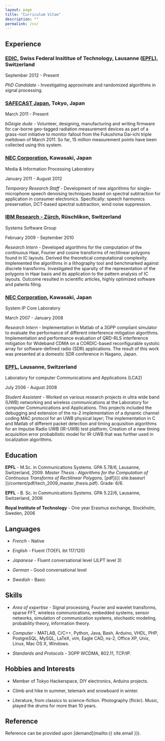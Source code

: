 ```yaml
---
layout: page
title: "Curriculum Vitae"
description: ""
permalink: /cv/
---
```


## Experience

### [EDIC](http://phd.epfl.ch/page-19698.html), Swiss Federal Insititue of Technology, Lausanne ([EPFL](http://www.epfl.ch)), Switzerland

September 2012 - Present

_PhD Candidate_ - Investigating approximate and randomized algorithms in signal processing.

### [SAFECAST Japan](http://safecast.org/), Tokyo, Japan

March 2011 - Present

_bGeigie dude_ - Volunteer, designing, manufacturing and writing firmware for
car-borne geo-tagged radiation measurement devices as part of a grass-root
initiative to monitor fallout from the Fukushima Dai-ichi triple meltdown of
March 2011. So far, 15 million measurement points have been collected using this system.

### [NEC Corporation](http://www.nec.com/), Kawasaki, Japan

Media & Information Processing Laboratory

January 2011 - August 2012

_Temporary Research Staff_ - Development of new algorithms for
single-microphone speech denoising techniques based on spectral subtraction for
application in consumer electronics. Specifically: speech harmonics preservation,
DCT-based spectral subtraction, wind noise suppression.

### [IBM Research - Zürch](http://www.zurich.ibm.com), Rüschlikon, Switzerland

Systems Software Group

February 2009 - September 2010

_Research Intern_ - Developed algorithms for the computation of the continuous
Haar, Fourier and cosine transforms of rectilinear polygons found in IC
layouts. Derived the theoretical computational complexity. Implemented the
algorithms in a lithography tool and benchmarked against discrete transforms.
Investigated the sparsity of the representation of the polygons in Haar basis
and its application to the pattern analysis of IC layouts. Outcome resulted in
scientific articles, highly optimized software and patents filing.

### [NEC Corporation](http://www.nec.com/), Kawasaki, Japan

System IP Core Laboratory

March 2007 - January 2008

_Research Intern_ - Implementation in Matlab of a 3GPP compliant simulator to evaluate the performance of different interference mitigation algorithms.  Implementation and performance evaluation of QRD-RLS interference mitigation for Wideband CDMA on a CORDIC-based reconfigurable systolic array for software-defined radio (SDR) applications. The result of this work was presented at a domestic SDR conference in Nagano, Japan.

### [EPFL](http://www.epfl.ch), Lausanne, Switzerland

Laboratory for computer Communications and Applications (LCA2)

July 2006 - August 2008

_Student Assistant_ - Worked on various research projects in ultra wide band (UWB) networking and wireless communications at the Laboratory for computer Communications and Applications. This projects included the debugging and extension of the ns-2 implementation of a dynamic channel coding MAC protocol for an UWB physical layer; The implementation in C and Matlab of different packet detection and timing acquisition algorithms for an Impulse Radio UWB (IR-UWB) test platform; Creation of a new timing acquisition error probabilistic model for IR-UWB that was further used in localization algorithms. 

## Education

**EPFL** - M.Sc. in Communications Systems. GPA 5.78/6, Lausanne, Switzerland, 2009. _Master Thesis_ : _Algorithms for the Computation of Continuous Transforms of Rectilinear Polygons,_ [pdf]({{ site.baseurl }}/content/pdf/tech_2009_master_thesis.pdf). Grade: 6/6.

**EPFL** - B. Sc. in Communications Systems. GPA 5.22/6, Lausanne, Switzerland, 2006

**Royal Institute of Technology** - One year Erasmus exchange, Stockholm, Sweden, 2006

## Languages

* _French_ - Native

* _English_ - Fluent (TOEFL ibt 117/120)

* _Japanese_ - Fluent conversational level (JLPT level 3)

* _German_ - Good conversational level

* _Swedish_ - Basic

## Skills

* _Area of expertise_ -
Signal processing, Fourier and wavelet transforms, sparse FFT, wireless
communications, embedded systems, sensor networks, simulation of communication
systems, stochastic modeling, probability theory, information theory.

* _Computer_ -
MATLAB, C/C++, Python, Java, Bash, Arduino, VHDL, PHP, PostgreSQL, MySQL, LaTeX, vim, Eagle CAD, ns-2, Office XP, Unix, Linux, Mac OS X, Windows.

* _Standards and Protocols_ -
3GPP WCDMA, 802.11, TCP/IP.

## Hobbies and Interests

* Member of Tokyo Hackerspace, DIY electronics, Arduino projects.

* Climb and hike in summer, telemark and snowboard in winter.

* Literature, from classics to science-fiction. Photography (flickr). Music, played the drums for more than 10 years.

## Reference

Reference can be provided upon [demand](mailto:{{ site.email }}).

